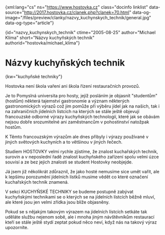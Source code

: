
{xml:lang="cs" ns="https://www.hostovka.cz" class="docinfo linklist" data-source="http://2017.hostovka.cz/clanek.php?clanek=70.html" data-og-image="/files/preview/clanky/nazvy\_kuchynskych\_technik/general.jpg" data-og-type="article"}

{id="nazvy\_kuchynskych\_technik" ctime="2005-08-25" author="Michael Klíma" short="Názvy kuchyňských technik" authorid="hostovka/michael_klima"}

# Názvy kuchyňských technik

<!-- generated attribute kw by user_udpatekw.sh on 2019-06-30, do not edit -->

{kw="kuchyňské techniky"}

Hostovka není škola vaření ani škola řízení restauračních provozů.

Je to Pomyslná universita pro hosty, jejíž posláním je objasnit "studentům" (hostům) některá tajemství gastronomie a význam některých gastronomických výrazů což jim pomůže při výběru jídel jak na našich, tak i na zahraničních jídelních lístcích na kterých se stále ještě objevují francouzské odborné výrazy kuchyňských technologií, které jak se obávám nejsou dobře srozumitelné ani zaměstnancům v pohostinství natožpak hostům.

K Těmto francouzským výrazům ale dnes přibyly i výrazy používané v jiných světových kuchyních a to většinou v jiných řečech.

Studiem HOSTOVKY velmi rychle zjistíme, že znalost kuchařských technik, surovin a v neposlední řadě znalost kuchyňského zařízení spolu velmi úzce souvisí a ze bez jejich znalosti se student Hostovky neobjejde.

Já jsem již několikrát zdůraznil, že jako hosté nemusíme sice umět vařit, ale k lepšímu porozumění jídelních lístků musíme vědět co které označení kuchařských technik znamená.

V sekci KUCHYŇSKÉ TECHNIKY se budeme postupně zabývat kuchyňskými technikami se o kterých se na jídelních lístcích běžně mluví, ale které jsou jen velmi zřídka jsou blíže objasněny.

Pokud se s nějakým takovým výrazem na jídelních lístcích setkáte tak uděláte službu nejenom sobě, ale i mnoha jiným návštěvníkům restaurací kteří se stále ještě stydí zeptat pokud něco neví, když nás na takový výraz upozorníte.

